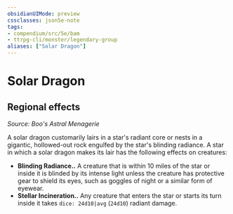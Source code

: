 ```yaml
---
obsidianUIMode: preview
cssclasses: json5e-note
tags:
- compendium/src/5e/bam
- ttrpg-cli/monster/legendary-group
aliases: ["Solar Dragon"]
---
```

# Solar Dragon

## Regional effects
_Source: Boo's Astral Menagerie_

A solar dragon customarily lairs in a star's radiant core or nests in a gigantic, hollowed-out rock engulfed by the star's blinding radiance. A star in which a solar dragon makes its lair has the following effects on creatures:

- **Blinding Radiance..** A creature that is within 10 miles of the star or inside it is blinded by its intense light unless the creature has protective gear to shield its eyes, such as goggles of night or a similar form of eyewear.  
- **Stellar Incineration..** Any creature that enters the star or starts its turn inside it takes `dice: 24d10|avg` (`24d10`) radiant damage.